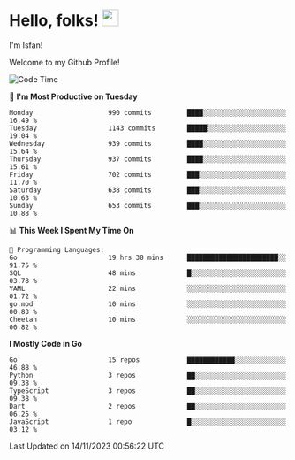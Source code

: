 # Hello, folks! <img src="https://raw.githubusercontent.com/MartinHeinz/MartinHeinz/master/wave.gif" width="30px" height="30px" />

I'm Isfan!

Welcome to my Github Profile!

<!--START_SECTION:waka-->
![Code Time](http://img.shields.io/badge/Code%20Time-3%2C055%20hrs%205%20mins-blue)

📅 **I'm Most Productive on Tuesday** 

```text
Monday                   990 commits         ████░░░░░░░░░░░░░░░░░░░░░   16.49 % 
Tuesday                  1143 commits        █████░░░░░░░░░░░░░░░░░░░░   19.04 % 
Wednesday                939 commits         ████░░░░░░░░░░░░░░░░░░░░░   15.64 % 
Thursday                 937 commits         ████░░░░░░░░░░░░░░░░░░░░░   15.61 % 
Friday                   702 commits         ███░░░░░░░░░░░░░░░░░░░░░░   11.70 % 
Saturday                 638 commits         ███░░░░░░░░░░░░░░░░░░░░░░   10.63 % 
Sunday                   653 commits         ███░░░░░░░░░░░░░░░░░░░░░░   10.88 % 
```


📊 **This Week I Spent My Time On** 

```text
💬 Programming Languages: 
Go                       19 hrs 38 mins      ███████████████████████░░   91.75 % 
SQL                      48 mins             █░░░░░░░░░░░░░░░░░░░░░░░░   03.78 % 
YAML                     22 mins             ░░░░░░░░░░░░░░░░░░░░░░░░░   01.72 % 
go.mod                   10 mins             ░░░░░░░░░░░░░░░░░░░░░░░░░   00.83 % 
Cheetah                  10 mins             ░░░░░░░░░░░░░░░░░░░░░░░░░   00.82 % 
```

**I Mostly Code in Go** 

```text
Go                       15 repos            ████████████░░░░░░░░░░░░░   46.88 % 
Python                   3 repos             ██░░░░░░░░░░░░░░░░░░░░░░░   09.38 % 
TypeScript               3 repos             ██░░░░░░░░░░░░░░░░░░░░░░░   09.38 % 
Dart                     2 repos             ██░░░░░░░░░░░░░░░░░░░░░░░   06.25 % 
JavaScript               1 repo              █░░░░░░░░░░░░░░░░░░░░░░░░   03.12 % 
```




 Last Updated on 14/11/2023 00:56:22 UTC
<!--END_SECTION:waka-->

<!--
**isfanazha/isfanazha** is a ✨ _special_ ✨ repository because its `README.md` (this file) appears on your GitHub profile.

Here are some ideas to get you started:

- 🔭 I’m currently working on ...
- 🌱 I’m currently learning ...
- 👯 I’m looking to collaborate on ...
- 🤔 I’m looking for help with ...
- 💬 Ask me about ...
- 📫 How to reach me: ...
- 😄 Pronouns: ...
- ⚡ Fun fact: ...
-->


